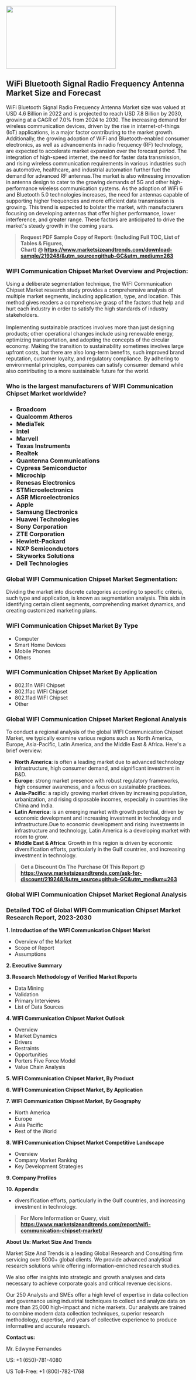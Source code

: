 <p><img class="alignnone size-medium wp-image-20088" src="https://ffe5etoiles.com/wp-content/uploads/2024/12/MST1-300x171.png" alt="" width="300" height="171" /></p><h2>WiFi Bluetooth Signal Radio Frequency Antenna Market Size and Forecast</h2><p>WiFi Bluetooth Signal Radio Frequency Antenna Market size was valued at USD 4.6 Billion in 2022 and is projected to reach USD 7.8 Billion by 2030, growing at a CAGR of 7.0% from 2024 to 2030. The increasing demand for wireless communication devices, driven by the rise in internet-of-things (IoT) applications, is a major factor contributing to the market growth. Additionally, the growing adoption of WiFi and Bluetooth-enabled consumer electronics, as well as advancements in radio frequency (RF) technology, are expected to accelerate market expansion over the forecast period. The integration of high-speed internet, the need for faster data transmission, and rising wireless communication requirements in various industries such as automotive, healthcare, and industrial automation further fuel the demand for advanced RF antennas.The market is also witnessing innovation in antenna design to cater to the growing demands of 5G and other high-performance wireless communication systems. As the adoption of WiFi 6 and Bluetooth 5.0 technologies increases, the need for antennas capable of supporting higher frequencies and more efficient data transmission is growing. This trend is expected to bolster the market, with manufacturers focusing on developing antennas that offer higher performance, lower interference, and greater range. These factors are anticipated to drive the market's steady growth in the coming years.</p></p><blockquote id="" class=""><strong>Request PDF Sample Copy of Report: (Including Full TOC, List of Tables &amp; Figures, Chart)&nbsp;@&nbsp;<strong><a href="https://www.marketsizeandtrends.com/download-sample/219248/&utm_source=github-GC&utm_medium=263" target="_blank">https://www.marketsizeandtrends.com/download-sample/219248/&utm_source=github-GC&utm_medium=263</a></strong></strong></blockquote><h3 id="" class="">WIFI Communication Chipset Market&nbsp;Overview and Projection:</h3><p id="" class="">Using a deliberate segmentation technique, the WIFI Communication Chipset Market research study provides a comprehensive analysis of multiple market segments, including application, type, and location. This method gives readers a comprehensive grasp of the factors that help and hurt each industry in order to satisfy the high standards of industry stakeholders. <br /> <br />Implementing sustainable practices involves more than just designing products; other operational changes include using renewable energy, optimizing transportation, and adopting the concepts of the circular economy. Making the transition to sustainability sometimes involves large upfront costs, but there are also long-term benefits, such improved brand reputation, customer loyalty, and regulatory compliance. By adhering to environmental principles, companies can satisfy consumer demand while also contributing to a more sustainable future for the world.</p><h3 id="" class="">Who is the largest manufacturers of&nbsp;WIFI Communication Chipset Market worldwide?</h3><h3 class=""><p><ul><li>Broadcom </li><li> Qualcomm Atheros </li><li> MediaTek </li><li> Intel </li><li> Marvell </li><li> Texas Instruments </li><li> Realtek </li><li> Quantenna Communications </li><li> Cypress Semiconductor </li><li> Microchip </li><li> Renesas Electronics </li><li> STMicroelectronics </li><li> ASR Microelectronics </li><li> Apple </li><li> Samsung Electronics </li><li> Huawei Technologies </li><li> Sony Corporation </li><li> ZTE Corporation </li><li> Hewlett-Packard </li><li> NXP Semiconductors </li><li> Skyworks Solutions </li><li> Dell Technologies</li></ul></p></h3><h3 id="" class="">Global&nbsp;WIFI Communication Chipset Market Segmentation:</h3><p id="" class="">Dividing the market into discrete categories according to specific criteria, such type and application, is known as segmentation analysis. This aids in identifying certain client segments, comprehending market dynamics, and creating customized marketing plans.</p><h3 id="" class="">WIFI Communication Chipset Market&nbsp;By Type</h3><p><p><ul><li>Computer</li><li> Smart Home Devices</li><li> Mobile Phones</li><li> Others</p></li></ul></p></p><h3 id="" class="">WIFI Communication Chipset Market&nbsp;By Application</h3><p class=""><p><ul><li>802.11n WIFI Chipset</li><li> 802.11ac WIFI Chipset</li><li> 802.11ad WIFI Chipset</li><li> Other</li></ul></p></p><h3 id="" class="">Global WIFI Communication Chipset Market Regional Analysis</h3><p id="" class="">To conduct a regional analysis of the global WIFI Communication Chipset Market, we typically examine various regions such as North America, Europe, Asia-Pacific, Latin America, and the Middle East &amp; Africa. Here's a brief overview:</p><ul><li><strong>North America</strong>: is often a leading market due to advanced technology infrastructure, high consumer demand, and significant investment in R&amp;D.</li><li><strong>Europe</strong>: strong market presence with robust regulatory frameworks, high consumer awareness, and a focus on sustainable practices.</li><li><strong>Asia-Pacific</strong>: a rapidly growing market driven by increasing population, urbanization, and rising disposable incomes, especially in countries like China and India.</li><li><strong>Latin America</strong>: is an emerging market with growth potential, driven by economic development and increasing investment in technology and infrastructure.Due to economic development and rising investments in infrastructure and technology, Latin America is a developing market with room to grow.</li><li><strong>Middle East &amp; Africa</strong>: Growth in this region is driven by economic diversification efforts, particularly in the Gulf countries, and increasing investment in technology.</li></ul><blockquote id="" class=""><strong>Get a Discount On The Purchase Of This Report @ <strong><a href="https://www.marketsizeandtrends.com/ask-for-discount/219248/&utm_source=github-GC&utm_medium=263" target="_blank">https://www.marketsizeandtrends.com/ask-for-discount/219248/&utm_source=github-GC&utm_medium=263</a></strong></strong></blockquote><h3 id="" class="">Global WIFI Communication Chipset Market Regional Analysis</h3><h3 id="" class="">Detailed TOC of Global WIFI Communication Chipset Market Research Report, 2023-2030</h3><p id="" class=""><strong>1. Introduction of the WIFI Communication Chipset Market</strong></p><ul><li>Overview of the Market</li><li>Scope of Report</li><li>Assumptions</li></ul><p id="" class=""><strong>2. Executive Summary</strong></p><p id="" class=""><strong>3. Research Methodology of Verified Market Reports</strong></p><ul><li>Data Mining</li><li>Validation</li><li>Primary Interviews</li><li>List of Data Sources</li></ul><p id="" class=""><strong>4. WIFI Communication Chipset Market Outlook</strong></p><ul><li>Overview</li><li>Market Dynamics</li><li>Drivers</li><li>Restraints</li><li>Opportunities</li><li>Porters Five Force Model</li><li>Value Chain Analysis</li></ul><p id="" class=""><strong>5. WIFI Communication Chipset Market, By Product</strong></p><p id="" class=""><strong>6. WIFI Communication Chipset Market, By Application</strong></p><p id="" class=""><strong>7. WIFI Communication Chipset Market, By Geography</strong></p><ul><li>North America</li><li>Europe</li><li>Asia Pacific</li><li>Rest of the World</li></ul><p id="" class=""><strong>8. WIFI Communication Chipset Market Competitive Landscape</strong></p><ul><li>Overview</li><li>Company Market Ranking</li><li>Key Development Strategies</li></ul><p id="" class=""><strong>9. Company Profiles</strong></p><p id="" class=""><strong>10. Appendix</strong></p><ul><li>diversification efforts, particularly in the Gulf countries, and increasing investment in technology.</li></ul><blockquote id="" class=""><strong>For More Information or Query, visit <strong><strong><a href="https://www.marketsizeandtrends.com/report/wifi-communication-chipset-market/" target="_blank">https://www.marketsizeandtrends.com/report/wifi-communication-chipset-market/</a></strong></strong></strong></blockquote><p id="" class=""><strong>About Us: Market Size And Trends</strong></p><p id="" class="">Market Size And Trends is a leading Global Research and Consulting firm servicing over 5000+ global clients. We provide advanced analytical research solutions while offering information-enriched research studies.</p><p id="" class="">We also offer insights into strategic and growth analyses and data necessary to achieve corporate goals and critical revenue decisions.</p><p id="" class="">Our 250 Analysts and SMEs offer a high level of expertise in data collection and governance using industrial techniques to collect and analyze data on more than 25,000 high-impact and niche markets. Our analysts are trained to combine modern data collection techniques, superior research methodology, expertise, and years of collective experience to produce informative and accurate research.</p><p id="" class=""><strong>Contact us:</strong></p><p id="" class="">Mr. Edwyne Fernandes</p><p id="" class="">US: +1 (650)-781-4080</p><p id="" class="">US Toll-Free: +1 (800)-782-1768</p>

